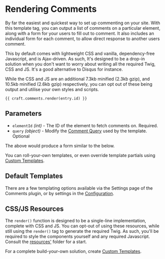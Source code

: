 # Rendering Comments

By far the easiest and quickest way to set up commenting on your site. With this template tag, you can output a list of comments on a particular element, along with a form for your users to fill out to comment. It also includes an individual form for each comment, to allow direct response to another users comment.

This by default comes with lightweight CSS and vanilla, dependency-free Javascript, and is Ajax-driven. As such, It's designed to be a drop-in solution when you don't want to worry about writing all the required Twig, CSS and JS. It's a good alternative to Disqus for instance.

While the CSS and JS are an additional 7.3kb minified (2.3kb gzip), and 10.5kb minified (2.6kb gzip) respectively, you can opt out of these being output and utilise your own styles and scripts.

```twig
{{ craft.comments.render(entry.id) }}
```

## Parameters

- `elementId` _(int)_ - The ID of the element to fetch comments on. Required.
- `query` _(object)_ - Modify the [Comment Query](docs:getting-elements/comment-queries) used by the template. Optional

The above would produce a form similar to the below.

You can roll-your-own templates, or even override template partials using [Custom Templates](docs:template-guides/custom-templates).

## Default Templates

There are a few templating options available via the Settings page of the Comments plugin, or by settings in the [Configuration](docs:get-started/configuration).

## CSS/JS Resources

The `render()` function is designed to be a single-line implementation, complete with CSS and JS. You can opt-out of using these resources, while still using the `render()` tag to generate the required Twig. As such, you'll be required to style the components yourself and any required Javascript. Consult the [resources'](https://github.com/verbb/comments/tree/craft-3/src/resources/src) folder for a start.

For a complete build-your-own solution, create [Custom Templates](docs:template-guides/custom-templates).
